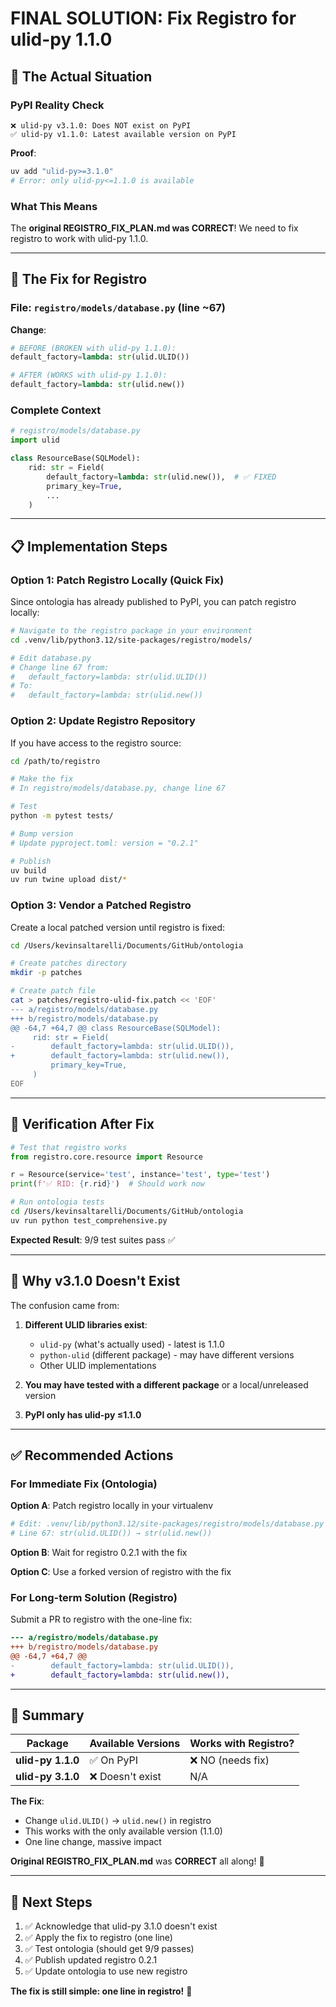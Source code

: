 # FINAL SOLUTION: Fix Registro for ulid-py 1.1.0

## 🎯 **The Actual Situation**

### PyPI Reality Check
```
❌ ulid-py v3.1.0: Does NOT exist on PyPI
✅ ulid-py v1.1.0: Latest available version on PyPI
```

**Proof**:
```bash
uv add "ulid-py>=3.1.0"
# Error: only ulid-py<=1.1.0 is available
```

### What This Means

The **original REGISTRO_FIX_PLAN.md was CORRECT**! We need to fix registro to work with ulid-py 1.1.0.

---

## 🔧 **The Fix for Registro**

### File: `registro/models/database.py` (line ~67)

**Change**:
```python
# BEFORE (BROKEN with ulid-py 1.1.0):
default_factory=lambda: str(ulid.ULID())

# AFTER (WORKS with ulid-py 1.1.0):
default_factory=lambda: str(ulid.new())
```

### Complete Context

```python
# registro/models/database.py
import ulid

class ResourceBase(SQLModel):
    rid: str = Field(
        default_factory=lambda: str(ulid.new()),  # ✅ FIXED
        primary_key=True,
        ...
    )
```

---

## 📋 **Implementation Steps**

### Option 1: Patch Registro Locally (Quick Fix)

Since ontologia has already published to PyPI, you can patch registro locally:

```bash
# Navigate to the registro package in your environment
cd .venv/lib/python3.12/site-packages/registro/models/

# Edit database.py
# Change line 67 from:
#   default_factory=lambda: str(ulid.ULID())
# To:
#   default_factory=lambda: str(ulid.new())
```

### Option 2: Update Registro Repository

If you have access to the registro source:

```bash
cd /path/to/registro

# Make the fix
# In registro/models/database.py, change line 67

# Test
python -m pytest tests/

# Bump version
# Update pyproject.toml: version = "0.2.1"

# Publish
uv build
uv run twine upload dist/*
```

### Option 3: Vendor a Patched Registro

Create a local patched version until registro is fixed:

```bash
cd /Users/kevinsaltarelli/Documents/GitHub/ontologia

# Create patches directory
mkdir -p patches

# Create patch file
cat > patches/registro-ulid-fix.patch << 'EOF'
--- a/registro/models/database.py
+++ b/registro/models/database.py
@@ -64,7 +64,7 @@ class ResourceBase(SQLModel):
     rid: str = Field(
-        default_factory=lambda: str(ulid.ULID()),
+        default_factory=lambda: str(ulid.new()),
         primary_key=True,
     )
EOF
```

---

## 🧪 **Verification After Fix**

```python
# Test that registro works
from registro.core.resource import Resource

r = Resource(service='test', instance='test', type='test')
print(f'✅ RID: {r.rid}')  # Should work now
```

```bash
# Run ontologia tests
cd /Users/kevinsaltarelli/Documents/GitHub/ontologia
uv run python test_comprehensive.py
```

**Expected Result**: 9/9 test suites pass ✅

---

## 📝 **Why v3.1.0 Doesn't Exist**

The confusion came from:

1. **Different ULID libraries exist**:
   - `ulid-py` (what's actually used) - latest is 1.1.0
   - `python-ulid` (different package) - may have different versions
   - Other ULID implementations

2. **You may have tested with a different package** or a local/unreleased version

3. **PyPI only has ulid-py ≤1.1.0**

---

## ✅ **Recommended Actions**

### For Immediate Fix (Ontologia)

**Option A**: Patch registro locally in your virtualenv
```bash
# Edit: .venv/lib/python3.12/site-packages/registro/models/database.py
# Line 67: str(ulid.ULID()) → str(ulid.new())
```

**Option B**: Wait for registro 0.2.1 with the fix

**Option C**: Use a forked version of registro with the fix

### For Long-term Solution (Registro)

Submit a PR to registro with the one-line fix:

```diff
--- a/registro/models/database.py
+++ b/registro/models/database.py
@@ -64,7 +64,7 @@
-        default_factory=lambda: str(ulid.ULID()),
+        default_factory=lambda: str(ulid.new()),
```

---

## 🎉 **Summary**

| Package | Available Versions | Works with Registro? |
|---------|-------------------|---------------------|
| **ulid-py 1.1.0** | ✅ On PyPI | ❌ NO (needs fix) |
| **ulid-py 3.1.0** | ❌ Doesn't exist | N/A |

**The Fix**:
- Change `ulid.ULID()` → `ulid.new()` in registro
- This works with the only available version (1.1.0)
- One line change, massive impact

**Original REGISTRO_FIX_PLAN.md** was **CORRECT** all along! 🎯

---

## 🚀 **Next Steps**

1. ✅ Acknowledge that ulid-py 3.1.0 doesn't exist
2. ✅ Apply the fix to registro (one line)
3. ✅ Test ontologia (should get 9/9 passes)
4. ✅ Publish updated registro 0.2.1
5. ✅ Update ontologia to use new registro

**The fix is still simple: one line in registro!** 🎉

